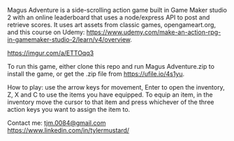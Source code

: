 Magus Adventure is a side-scrolling action game built in Game Maker studio 2 with an online leaderboard that uses a node/express API to post and retrieve scores. It uses art assets from classic games, opengameart.org, and this course on Udemy: https://www.udemy.com/make-an-action-rpg-in-gamemaker-studio-2/learn/v4/overview. 

<img>https://imgur.com/a/ETTOqq3</img>

To run this game, either clone this repo and run Magus Adventure.zip to install the game, or get the .zip file from https://ufile.io/4s1yu.  

How to play: use the arrow keys for movement, Enter to open the inventory, Z, X and C to use the items you have equipped. To equip an item, in the inventory move the cursor to that item and press whichever of the three action keys you want to assign the item to. 

Contact me: tjm.0084@gmail.com https://www.linkedin.com/in/tylermustard/
